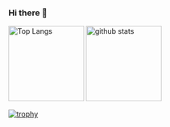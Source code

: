 ### Hi there 👋
<p align="left"> 
  <img alt="Top Langs" height="150px" src="https://github-readme-stats.vercel.app/api/top-langs/?username=mayuyuyuyunn&layout=compact&count_private=true&show_icons=true&theme=onedark" />
  <img alt="github stats" height="150px" src="https://github-readme-stats.vercel.app/api?username=mayuyuyuyunn&count_private=true&show_icons=true&show_icons=true&theme=onedark" />
</p>

[![trophy](https://github-profile-trophy.vercel.app/?username=mayuyuyuyunn&theme=onedark&column=7
)](https://github.com/ryo-ma/github-profile-trophy)


<!--
**mayuyuyuyunn/mayuyuyuyunn** is a ✨ _special_ ✨ repository because its `README.md` (this file) appears on your GitHub profile.

Here are some ideas to get you started:

- 🔭 I’m currently working on ...
- 🌱 I’m currently learning ...
- 👯 I’m looking to collaborate on ...
- 🤔 I’m looking for help with ...
- 💬 Ask me about ...
- 📫 How to reach me: ...
- 😄 Pronouns: ...
- ⚡ Fun fact: ...
-->
